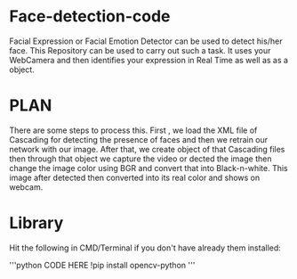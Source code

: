 # Face-detection-code
Facial Expression or Facial Emotion Detector can be used to detect his/her face. This Repository can be used to carry out such a task. It uses your WebCamera and then identifies your expression in Real Time as well as as a object.

# PLAN
There are some steps to process this. First , we load the XML file of Cascading for detecting the presence of faces and then we retrain our network with our image. After that, we create object of that Cascading files then through that object we capture the video or dected the image then change the image color using BGR and convert that into Black-n-white. This image after detected then converted into its real color and shows on webcam.

# Library
Hit the following in CMD/Terminal if you don't have already them installed:

'''python CODE HERE
!pip install opencv-python
'''
